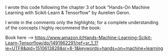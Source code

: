 I wrote this code following the chapter 3 of book "Hands-On Machine Learning with Scikit-Learn & Tensorflow" by Aurelien Geron.

I wrote in the comments only the highlights; for a complete understanding of the concepts I highly recommend the book:

Book here --> https://www.amazon.it/Hands-Machine-Learning-Scikit-Learn-Tensorflow/dp/1491962291/ref=sr_1_1?ie=UTF8&qid=1510613828&sr=8-1&keywords=hands+on+machine+learning

